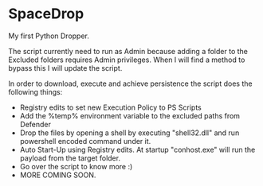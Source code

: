 # SpaceDrop
My first Python Dropper.

The script currently need to run as Admin because adding a folder to the Excluded folders requires Admin privileges.
When I will find a method to bypass this I will update the script.

In order to download, execute and achieve persistence the script does the following things:

- Registry edits to set new Execution Policy to PS Scripts
- Add the %temp% environment variable to the excluded paths from Defender
- Drop the files by opening a shell by executing "shell32.dll" and run powershell encoded command under it.
- Auto Start-Up using Registry edits. At startup "conhost.exe" will run the payload from the target folder.
- Go over the script to know more :)
- MORE COMING SOON.
